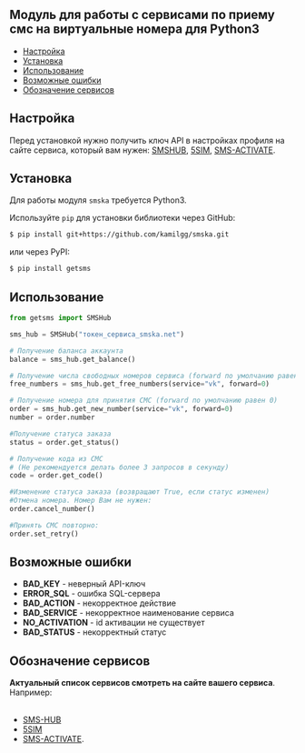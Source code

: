## Модуль для работы с сервисами по приему смс на виртуальные номера для Python3

* [Настройка](#settings)
* [Установка](#installation)
* [Использование](#using)
* [Возможные ошибки](#errors)
* [Обозначение сервисов](#services)

<a name="settings"><h2>Настройка</h2></a>
Перед установкой нужно получить ключ API в настройках профиля на сайте сервиса, который вам нужен: 
[SMSHUB](), 
[5SIM](), 
[SMS-ACTIVATE]().

<a name="installation"><h2>Установка</h2></a>
Для работы модуля `smska` требуется Python3.

Используйте `pip` для установки библиотеки через GitHub:

```bash
$ pip install git+https://github.com/kamilgg/smska.git
```

или через PyPI:

```bash
$ pip install getsms
```

<a name="using"><h2>Использование</h2></a>

```python
from getsms import SMSHub

sms_hub = SMSHub("токен_сервиса_smska.net")

# Получение баланса аккаунта
balance = sms_hub.get_balance()

# Получение числа свободных номеров сервиса (forward по умолчанию равен 0)
free_numbers = sms_hub.get_free_numbers(service="vk", forward=0)

# Получение номера для принятия СМС (forward по умолчанию равен 0)
order = sms_hub.get_new_number(service="vk", forward=0)
number = order.number

#Получение статуса заказа
status = order.get_status()

# Получение кода из СМС
# (Не рекомендуется делать более 3 запросов в секунду)
code = order.get_code()

#Изменение статуса заказа (возвращают True, если статус изменен)
#Отмена номера. Номер Вам не нужен:
order.cancel_number()

#Принять СМС повторно:
order.set_retry()
```

<a name="errors"><h2>Возможные ошибки</h2></a>
- **BAD_KEY** - неверный API-ключ
- **ERROR_SQL** - ошибка SQL-сервера
- **BAD_ACTION** - некорректное действие
- **BAD_SERVICE** - некорректное наименование сервиса
- **NO_ACTIVATION** - id активации не существует
- **BAD_STATUS** - некорректный статус

<a name="services"><h2>Обозначение сервисов</h2></a>
**Актуальный список сервисов смотреть на сайте вашего сервиса**. Например:<br/><br/> 
- [SMS-HUB](https://smshub.org/main#getServices) <br/>
- [5SIM](https://5sim.net/docs/api1_ru.txt)<br/>
- [SMS-ACTIVATE](https://sms-activate.ru/ru/api2//#number).<br/>